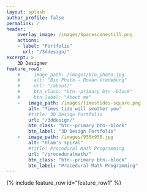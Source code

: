 ```yaml
---
layout: splash
author_profile: false
permalink: /
header:
    overlay_image: /images/Spacescenestill.png
    actions:
    - label: "Portfolio"
      url: "/3ddesign/"
excerpt: >
    3D Designer
feature_row1:
    # -   image_path: /images/bio_photo.jpg
    #     alt: "Bio Photo - Rowan Vredeburg"
    #     url: "/about/"
    #     btn_class: "btn--primary btn--block"
    #     btn_label: "About me"
    -   image_path: /images/timestides-square.png
        alt: "Times tide will smother you"
        #title: 3D Design Portfolio
        url: "/3ddesign/"
        btn_class: "btn--primary btn--block"
        btn_label: "3D Design Portfolio"
    -   image_path: /images/950x950.jpg
        alt: "Ulam's spiral"
        #title: Procedural Math Programming
        url: "/proceduralmath/"
        btn_class: "btn--primary btn--block"
        btn_label: "Procedural Math Programming"
---
```


{% include feature_row id="feature_row1" %}